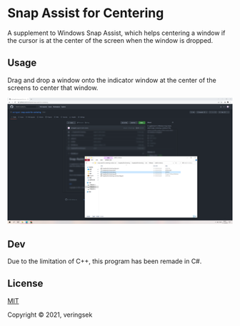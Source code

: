 # Snap Assist for Centering

A supplement to Windows Snap Assist, which helps centering a window if the cursor is at the center of the screen when the window is dropped. 

## Usage

Drag and drop a window onto the indicator window at the center of the screens to center that window.

<img src="imgs/screenshot.png" />

## Dev

Due to the limitation of C++, this program has been remade in C#.

## License

[MIT](http://opensource.org/licenses/MIT)

Copyright © 2021, veringsek